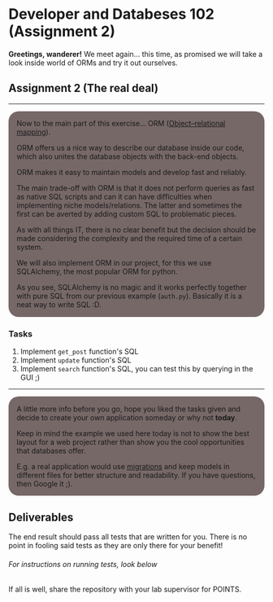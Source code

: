<h1>Developer and Databeses 102 (Assignment 2)</h1>

**Greetings, wanderer!** We meet again... this time, as promised we will take a look inside world of ORMs and try it out ourselves.




<h2>Assignment 2 (The real deal)</h2>

<hr>
<div style="background-color: rgba(82,63,63,0.78); padding: 0.1rem 1rem; border-radius: 20px">

Now to the main part of this exercise... ORM ([Object–relational mapping](https://en.wikipedia.org/wiki/Object%E2%80%93relational_mapping)).

ORM offers us a nice way to describe our database inside our code, which also unites the database objects with the back-end objects.

ORM makes it easy to maintain models and develop fast and reliably.

The main trade-off with ORM is that it does not perform queries as fast as native SQL scripts and can it can have difficulties when implementing niche models/relations.
The latter and sometimes the first can be averted by adding custom SQL to problematic pieces.


As with all things IT, there is no clear benefit but the decision should be made considering the complexity and the required time of a certain system.

We will also implement ORM in our project, for this we use SQLAlchemy, the most popular ORM for python.

As you see, SQLAlchemy is no magic and it works perfectly together with pure SQL from our previous example (<code>auth.py</code>).
Basically it is a neat way to write SQL :D.
</div>

<h3>Tasks</h3>
<ol>
    <li>Implement <code>get_post</code> function's SQL</li>
    <li>Implement <code>update</code> function's SQL</li>
    <li>Implement <code>search</code> function's SQL, you can test this by querying in the GUI ;)</li>
</ol>
<hr>

<div style="background-color: rgba(82,63,63,0.78); padding: 0.1rem 1rem; border-radius: 20px">

A little more info before you go, hope you liked the tasks given and decide to create your own application someday or why not <strong>today</strong>.

Keep in mind the example we used here today is not to show the best layout for a web project rather than show you the cool opportunities that databases offer.

E.g. a real application would use <u>migrations</u> and keep models in different files for better structure and readability. If you have questions, then Google it ;). 
</div>

<h2>Deliverables</h2>
The end result should pass all tests that are written for you. There is no point in fooling said tests as they are only there for your benefit!
<h6>For instructions on running tests, look below</h6>
If all is well, share the repository with your lab supervisor for POINTS.
